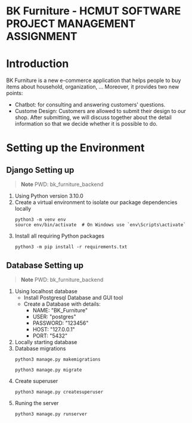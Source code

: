 # BK Furniture - HCMUT SOFTWARE PROJECT MANAGEMENT ASSIGNMENT


# Introduction
BK Furniture is a new e-commerce application that helps people to buy items about household, organization, ... Moreover, it provides two new points:

- Chatbot: for consulting and answering customers' questions.
- Custome Design: Customers are allowed to submit their design to our shop. After submitting, we will discuss together about the detail information so that we decide whether it is possible to do.

# Setting up the Environment

## Django Setting up
>**Note**
>PWD: bk_furniture_backend

1. Using Python version 3.10.0
2. Create a virtual environment to isolate our package dependencies locally
    ```
    python3 -m venv env
    source env/bin/activate  # On Windows use `env\Scripts\activate`
    ```
3. Install all requiring Python packages
    ```
    python3 -m pip install -r requirements.txt
    ```

## Database Setting up
>**Note**
>PWD: bk_furniture_backend

1. Using localhost database
    - Install Postgresql Database and GUI tool
    - Create a Database with details:
        - NAME: "BK_Furniture"
        - USER: "postgres"
        - PASSWORD: "123456"
        - HOST: "127.0.0.1"
        - PORT: "5432"
2. Locally starting database
3. Database migrations
    ```
    python3 manage.py makemigrations
    ```
    ```
    python3 manage.py migrate
    ```
4. Create superuser
    ```
    python3 manage.py createsuperuser
    ```
5. Runing the server
    ```
    python3 manage.py runserver
    ```